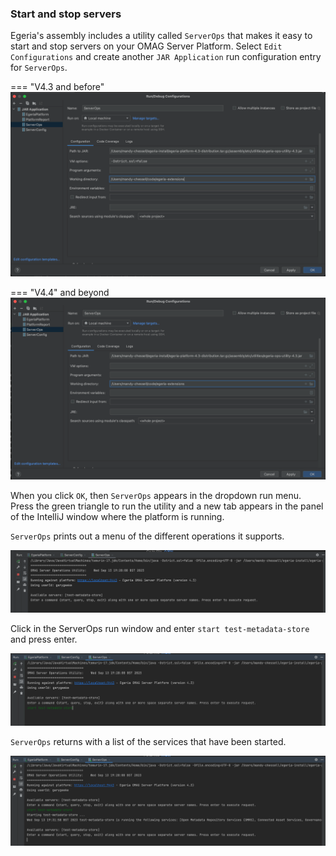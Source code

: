 <!-- SPDX-License-Identifier: CC-BY-4.0 -->
<!-- Copyright Contributors to the Egeria project. -->

### Start and stop servers

Egeria's assembly includes a utility called `ServerOps` that makes it easy to start and stop servers on your OMAG Server Platform.  Select `Edit Configurations` and create another `JAR Application` run configuration entry for `ServerOps`.

=== "V4.3 and before"
    ![server ops settings](server-ops-settings-4-3.png)

=== "V4.4" and beyond
    ![server ops settings](server-ops-settings-4-4.png)

When you click `OK`, then `ServerOps` appears in the dropdown run menu.  Press the green triangle to run the utility and a new tab appears in the panel of the IntelliJ window where the platform is running.

`ServerOps` prints out a menu of the different operations it supports.

![server ops started](server-ops-started.png)

Click in the ServerOps run window and enter `start test-metadata-store` and press enter.

![start test-metadata-store](start-test-metadata-store.png)

`ServerOps` returns with a list of the services that have been started.

![start test-metadata-store](test-metadata-store-started.png)








